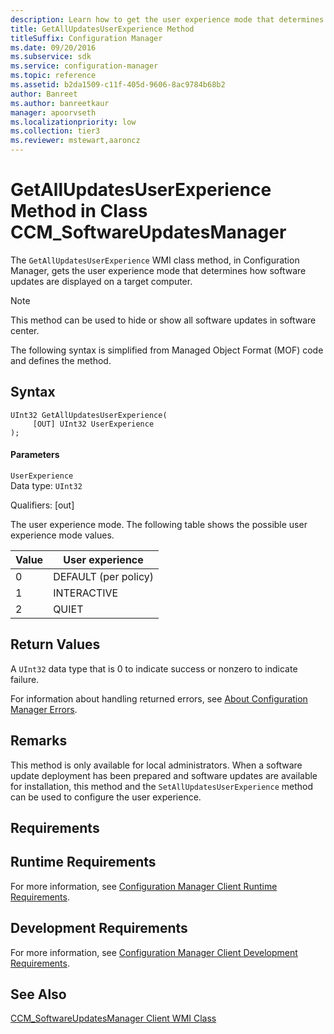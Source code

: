```yaml
---
description: Learn how to get the user experience mode that determines how software updates are displayed with GetAllUpdatesUserExperience.
title: GetAllUpdatesUserExperience Method
titleSuffix: Configuration Manager
ms.date: 09/20/2016
ms.subservice: sdk
ms.service: configuration-manager
ms.topic: reference
ms.assetid: b2da1509-c11f-405d-9606-8ac9784b68b2
author: Banreet
ms.author: banreetkaur
manager: apoorvseth
ms.localizationpriority: low
ms.collection: tier3
ms.reviewer: mstewart,aaroncz 
---
```

# GetAllUpdatesUserExperience Method in Class CCM_SoftwareUpdatesManager
The `GetAllUpdatesUserExperience` WMI class method, in Configuration Manager, gets the user experience mode that determines how software updates are displayed on a target computer.  

> [!NOTE]
>  This method can be used to hide or show all software updates in software center.  

 The following syntax is simplified from Managed Object Format (MOF) code and defines the method.  

## Syntax  

```  
UInt32 GetAllUpdatesUserExperience(  
     [OUT] UInt32 UserExperience  
);  
```  

#### Parameters  
 `UserExperience`  
 Data type: `UInt32`  

 Qualifiers: [out]  

 The user experience mode. The following table shows the possible user experience mode values.  

|Value|User experience|  
|-----------|---------------------|  
|0|DEFAULT (per policy)|  
|1|INTERACTIVE|  
|2|QUIET|  

## Return Values  
 A `UInt32` data type that is 0 to indicate success or nonzero to indicate failure.  

 For information about handling returned errors, see [About Configuration Manager Errors](../../../../../develop/core/understand/about-configuration-manager-errors.md).  

## Remarks  
 This method is only available for local administrators. When a software update deployment has been prepared and software updates are available for installation, this method and the `SetAllUpdatesUserExperience` method can be used to configure the user experience.  

## Requirements  

## Runtime Requirements  
 For more information, see [Configuration Manager Client Runtime Requirements](../../../../../develop/core/reqs/client-runtime-requirements.md).  

## Development Requirements  
 For more information, see [Configuration Manager Client Development Requirements](../../../../../develop/core/reqs/client-development-requirements.md).  

## See Also  
 [CCM_SoftwareUpdatesManager Client WMI Class](../../../../../develop/reference/core/clients/sdk/ccm_softwareupdatesmanager-client-wmi-class.md)
